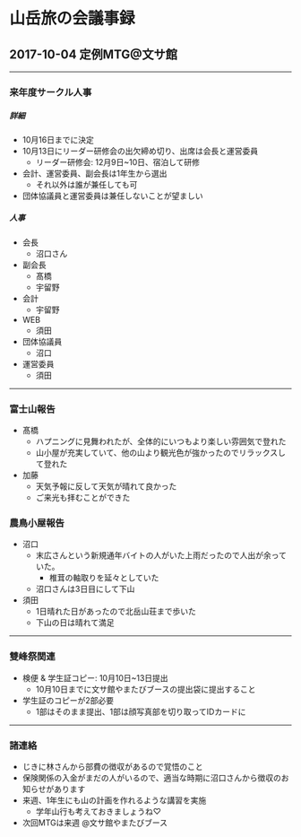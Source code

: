# 山岳旅の会議事録

## 2017-10-04 定例MTG@文サ館

---
### 来年度サークル人事
##### 詳細
* 10月16日までに決定
* 10月13日にリーダー研修会の出欠締め切り、出席は会長と運営委員
    * リーダー研修会: 12月9日~10日、宿泊して研修
* 会計、運営委員、副会長は1年生から選出
    * それ以外は誰が兼任しても可
* 団体協議員と運営委員は兼任しないことが望ましい

##### 人事
* 会長
    * 沼口さん
* 副会長
    * 髙橋
    * 宇留野 
* 会計
    * 宇留野
* WEB
    * 須田
* 団体協議員
    * 沼口
* 運営委員
    * 須田
---
### 富士山報告
* 髙橋
    * ハプニングに見舞われたが、全体的にいつもより楽しい雰囲気で登れた
    * 山小屋が充実していて、他の山より観光色が強かったのでリラックスして登れた
* 加藤
    * 天気予報に反して天気が晴れて良かった
    * ご来光も拝むことができた

### 農鳥小屋報告
* 沼口
    * 末広さんという新規通年バイトの人がいた上雨だったので人出が余っていた。
        * 椎茸の軸取りを延々としていた
    * 沼口さんは3日目にして下山
* 須田
    * 1日晴れた日があったので北岳山荘まで歩いた
    * 下山の日は晴れて満足

---
### 雙峰祭関連
* 検便 & 学生証コピー: 10月10日~13日提出
    * 10月10日までに文サ館やまたびブースの提出袋に提出すること
* 学生証のコピーが2部必要
    * 1部はそのまま提出、1部は顔写真部を切り取ってIDカードに

---
### 諸連絡
* じきに林さんから部費の徴収があるので覚悟のこと
* 保険関係の入金がまだの人がいるので、適当な時期に沼口さんから徴収のお知らせがあります
* 来週、1年生にも山の計画を作れるような講習を実施
    * 学年山行も考えておきましょうね♡
* 次回MTGは来週 @文サ館やまたびブース